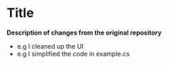 # Title

**Description of changes from the original repository**
 - e.g I cleaned up the UI
 - e.g I simplified the code in example.cs
